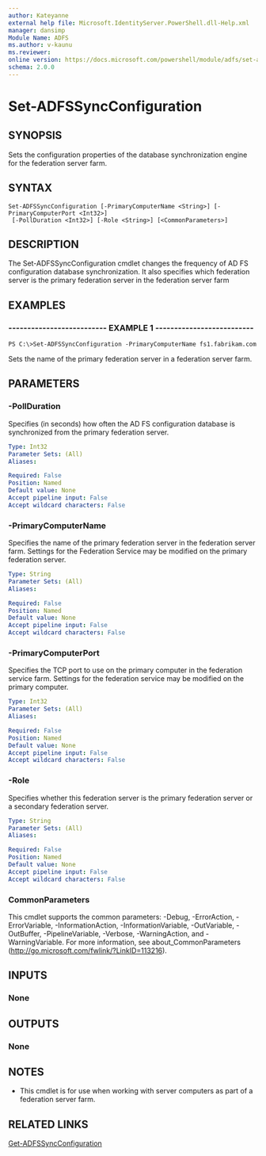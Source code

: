 ```yaml
---
author: Kateyanne
external help file: Microsoft.IdentityServer.PowerShell.dll-Help.xml
manager: dansimp
Module Name: ADFS
ms.author: v-kaunu
ms.reviewer: 
online version: https://docs.microsoft.com/powershell/module/adfs/set-adfssyncconfiguration?view=windowsserver2012-ps&wt.mc_id=ps-gethelp
schema: 2.0.0
---
```


# Set-ADFSSyncConfiguration

## SYNOPSIS
Sets the configuration properties of the database synchronization engine for the federation server farm.

## SYNTAX

```
Set-ADFSSyncConfiguration [-PrimaryComputerName <String>] [-PrimaryComputerPort <Int32>]
 [-PollDuration <Int32>] [-Role <String>] [<CommonParameters>]
```

## DESCRIPTION
The Set-ADFSSyncConfiguration cmdlet changes the frequency of AD FS configuration database synchronization.
It also specifies which federation server is the primary federation server in the federation server farm

## EXAMPLES

### -------------------------- EXAMPLE 1 --------------------------
```
PS C:\>Set-ADFSSyncConfiguration -PrimaryComputerName fs1.fabrikam.com
```

Sets the name of the primary federation server in a federation server farm.

## PARAMETERS

### -PollDuration
Specifies (in seconds) how often the AD FS configuration database is synchronized from the primary federation server.

```yaml
Type: Int32
Parameter Sets: (All)
Aliases: 

Required: False
Position: Named
Default value: None
Accept pipeline input: False
Accept wildcard characters: False
```

### -PrimaryComputerName
Specifies the name of the primary federation server in the federation server farm.
Settings for the Federation Service may be modified on the primary federation server.

```yaml
Type: String
Parameter Sets: (All)
Aliases: 

Required: False
Position: Named
Default value: None
Accept pipeline input: False
Accept wildcard characters: False
```

### -PrimaryComputerPort
Specifies the TCP port to use on the primary computer in the federation service farm.
Settings for the federation service may be modified on the primary computer.

```yaml
Type: Int32
Parameter Sets: (All)
Aliases: 

Required: False
Position: Named
Default value: None
Accept pipeline input: False
Accept wildcard characters: False
```

### -Role
Specifies whether this federation server is the primary federation server or a secondary federation server.

```yaml
Type: String
Parameter Sets: (All)
Aliases: 

Required: False
Position: Named
Default value: None
Accept pipeline input: False
Accept wildcard characters: False
```

### CommonParameters
This cmdlet supports the common parameters: -Debug, -ErrorAction, -ErrorVariable, -InformationAction, -InformationVariable, -OutVariable, -OutBuffer, -PipelineVariable, -Verbose, -WarningAction, and -WarningVariable. For more information, see about_CommonParameters (http://go.microsoft.com/fwlink/?LinkID=113216).

## INPUTS

### None

## OUTPUTS

### None

## NOTES
* This cmdlet is for use when working with server computers as part of a federation server farm.

## RELATED LINKS

[Get-ADFSSyncConfiguration](./Get-ADFSSyncConfiguration.md)

